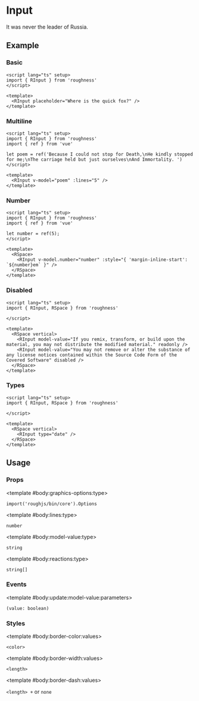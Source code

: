 <script lang="ts" setup>
import { RDetails, RInput, RSpace, RTable } from 'roughness'
import { ref } from 'vue'

let number = ref(5);
let poem = ref('Because I could not stop for Death,\nHe kindly stopped for me;\nThe carriage held but just ourselves\nAnd Immortality. ')
</script>

# Input

It was never the leader of Russia.

## Example

### Basic

<RDetails>
  <template #summary>Show Code</template>

```vue
<script lang="ts" setup>
import { RInput } from 'roughness'
</script>

<template>
  <RInput placeholder="Where is the quick fox?" />
</template>
```

</RDetails>

<RInput placeholder="Where is the quick fox?" />

### Multiline

<RDetails>
  <template #summary>Show Code</template>

```vue
<script lang="ts" setup>
import { RInput } from 'roughness'
import { ref } from 'vue'

let poem = ref('Because I could not stop for Death,\nHe kindly stopped for me;\nThe carriage held but just ourselves\nAnd Immortality. ')
</script>

<template>
  <RInput v-model="poem" :lines="5" />
</template>
```

</RDetails>

<RInput v-model="poem" :lines="5" />

### Number

<RDetails>
  <template #summary>Show Code</template>

```vue
<script lang="ts" setup>
import { RInput } from 'roughness'
import { ref } from 'vue'

let number = ref(5);
</script>

<template>
  <RSpace>
    <RInput v-model.number="number" :style="{ 'margin-inline-start': `${number}em` }" />
  </RSpace>
</template>
```

</RDetails>

<RSpace>
  <RInput v-model.number="number" :style="{ 'margin-inline-start': `${number}em` }" />
</RSpace>

### Disabled

<RDetails>
  <template #summary>Show Code</template>

```vue
<script lang="ts" setup>
import { RInput, RSpace } from 'roughness'

</script>

<template>
  <RSpace vertical>
    <RInput model-value="If you remix, transform, or build upon the material, you may not distribute the modified material." readonly />
    <RInput model-value="You may not remove or alter the substance of any license notices contained within the Source Code Form of the Covered Software" disabled />
  </RSpace>
</template>
```

</RDetails>

<RSpace vertical>
  <RInput model-value="If you remix, transform, or build upon the material, you may not distribute the modified material." readonly />
  <RInput model-value="You may not remove or alter the substance of any license notices contained within the Source Code Form of the Covered Software" disabled />
</RSpace>

### Types

<RDetails>
  <template #summary>Show Code</template>

```vue
<script lang="ts" setup>
import { RInput, RSpace } from 'roughness'

</script>

<template>
  <RSpace vertical>
    <RInput type="date" />
  </RSpace>
</template>
```

</RDetails>

<RSpace vertical>
  <RInput type="date" />
</RSpace>

## Usage

### Props

<RSpace>
<RTable
  :columns="['name', 'type', 'default', 'description']"
  :rows="['graphics-options', 'lines', 'model-value', 'reactions']"
>
  <template #body:*:name="{ row }">{{ row }}</template>

  <template #body:graphics-options:type>

  `import('roughjs/bin/core').Options`

  </template>
  <template #body:graphics-options:description>

  [Options for Rough.js](https://github.com/rough-stuff/rough/wiki#options).

  See [Graphics Configuration](/components/graphics#component-prop).

  </template>

  <template #body:lines:type>

  `number`

  </template>
  <template #body:lines:default>

  `1`

  </template>
  <template #body:lines:description>
    Line count of the input.
  </template>

  <template #body:model-value:type>

  `string`

  </template>
  <template #body:model-value:description>
    Value of the input text.
  </template>

  <template #body:reactions:type>

  `string[]`

  </template>
  <template #body:reactions:default>

  `[]`

  </template>
  <template #body:reactions:description>

  States that trigger graphics redrawing.

  See [Reactions](/guide/theme#reactions).

  </template>
</RTable>
</RSpace>

### Events

<RSpace>
<RTable
  :columns="['name', 'parameters', 'description']"
  :rows="['update:model-value']"
>
  <template #body:*:name="{ row }">{{ row }}</template>

  <template #body:update:model-value:parameters>

  `(value: boolean)`

  </template>
  <template #body:update:model-value:description>
    Callback function triggered when the value is changed.
  </template>
</RTable>
</RSpace>

### Styles

<RSpace>
<RTable
  :columns="['name', 'values', 'default', 'description']"
  :rows="['border-color', 'border-width', 'border-dash']"
>
  <template #body:*:name="{ row }">--r-input-{{ row }}</template>

  <template #body:border-color:values>

  `<color>`

  </template>
  <template #body:border-color:default>

  `var(--r-common-text-color)`

  </template>
  <template #body:border-color:description>
    Color of the input border.
  </template>

  <template #body:border-width:values>

  `<length>`

  </template>
  <template #body:border-width:default>

  `2px` when focused or active, `1px` else

  </template>
  <template #body:border-width:description>
    Width of the input border.
  </template>

  <template #body:border-dash:values>

  `<length> +` or `none`

  </template>
  <template #body:border-dash:default>

  `8px` when hovered, `none` else

  </template>
  <template #body:border-dash:description>

  List of comma and/or whitespace separated the lengths of alternating dashes and gaps of the input border.

  An odd number of values will be repeated to yield an even number of values. Thus, `8` is equivalent to `8 8`.

  See [`stroke-dasharray`](https://developer.mozilla.org/en-US/docs/Web/SVG/Attribute/stroke-dasharray).

  </template>
</RTable>
</RSpace>
